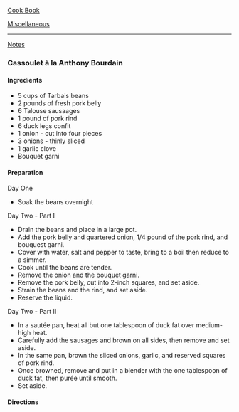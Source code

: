 [Cook Book](https://github.com/vmsmith/CookBook/blob/master/README.md)  

[Miscellaneous](https://github.com/vmsmith/CookBook/blob/master/miscellaneous.md)   

-----   

[Notes](https://github.com/vmsmith/CookBook/blob/master/notes.md)  

### Cassoulet à la Anthony Bourdain  

#### Ingredients   
* 5 cups of Tarbais beans  
* 2 pounds of fresh pork belly   
* 6 Talouse sausaages  
* 1 pound of pork rind  
* 6 duck legs confit  
* 1 onion - cut into four pieces  
* 3 onions - thinly sliced  
* 1 garlic clove  
* Bouquet garni  


#### Preparation  

Day One  
* Soak the beans overnight  

Day Two - Part I  
* Drain the beans and place in a large pot.    
* Add the pork belly and quartered onion, 1/4 pound of the pork rind, and bouquest garni.    
* Cover with water, salt and pepper to taste, bring to a boil then reduce to a simmer.  
* Cook until the beans are tender.  
* Remove the onion and the bouquet garni.  
* Remove the pork belly, cut into 2-inch squares, and set aside.  
* Strain the beans and the rind, and set aside.  
* Reserve the liquid.  

Day Two - Part II  
* In a sautée pan, heat all but one tablespoon of duck fat over medium-high heat.  
* Carefully add the sausages and brown on all sides, then remove and set aside.  
* In the same pan, brown the sliced onions, garlic, and reserved squares of pork rind.  
* Once browned, remove and put in a blender with the one tablespoon of duck fat, then purée until smooth.  
* Set aside.  


#### Directions   
